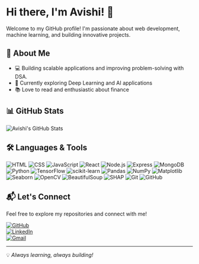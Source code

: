 # Hi there, I'm Avishi! 👋

Welcome to my GitHub profile! I'm passionate about web development, machine learning, and building innovative projects.

## 🚀 About Me
- 💻 Building scalable applications and improving problem-solving with DSA. 
- 🤖 Currently exploring Deep Learning and AI applications
- 📚 Love to read and enthusiastic about finance

## 📊 GitHub Stats
![Avishi's GitHub Stats](https://github-readme-stats.vercel.app/api?username=Avishi2511&show_icons=true&theme=radical)

## 🛠️ Languages & Tools
![HTML](https://img.shields.io/badge/HTML-E34F26?style=for-the-badge&logo=html5&logoColor=white)
![CSS](https://img.shields.io/badge/CSS-1572B6?style=for-the-badge&logo=css3&logoColor=white)
![JavaScript](https://img.shields.io/badge/-JavaScript-F7DF1E?style=for-the-badge&logo=javascript&logoColor=black)
![React](https://img.shields.io/badge/-React-61DAFB?style=for-the-badge&logo=react&logoColor=white)
![Node.js](https://img.shields.io/badge/-Node.js-339933?style=for-the-badge&logo=node.js&logoColor=white)
![Express](https://img.shields.io/badge/-Express-000000?style=for-the-badge&logo=express&logoColor=white)
![MongoDB](https://img.shields.io/badge/-MongoDB-47A248?style=for-the-badge&logo=mongodb&logoColor=white)
![Python](https://img.shields.io/badge/-Python-3776AB?style=for-the-badge&logo=python&logoColor=white)
![TensorFlow](https://img.shields.io/badge/TensorFlow-FF6F00?style=for-the-badge&logo=tensorflow&logoColor=white)
![scikit-learn](https://img.shields.io/badge/scikit--learn-F7931E?style=for-the-badge&logo=scikit-learn&logoColor=white)
![Pandas](https://img.shields.io/badge/Pandas-150458?style=for-the-badge&logo=pandas&logoColor=white)
![NumPy](https://img.shields.io/badge/NumPy-013243?style=for-the-badge&logo=numpy&logoColor=white)
![Matplotlib](https://img.shields.io/badge/Matplotlib-0194E5?style=for-the-badge&logo=matplotlib&logoColor=white)
![Seaborn](https://img.shields.io/badge/Seaborn-3776AB?style=for-the-badge&logo=seaborn&logoColor=white)
![OpenCV](https://img.shields.io/badge/OpenCV-5C3EE8?style=for-the-badge&logo=opencv&logoColor=white)
![BeautifulSoup](https://img.shields.io/badge/BeautifulSoup-009688?style=for-the-badge&logo=python&logoColor=white)
![SHAP](https://img.shields.io/badge/SHAP-FF5733?style=for-the-badge&logo=python&logoColor=white)
![Git](https://img.shields.io/badge/Git-F05032?style=for-the-badge&logo=git&logoColor=white)
![GitHub](https://img.shields.io/badge/GitHub-181717?style=for-the-badge&logo=github&logoColor=white)


## 📬 Let's Connect

Feel free to explore my repositories and connect with me!  

[![GitHub](https://img.shields.io/badge/GitHub-Avishi2511-181717?style=for-the-badge&logo=github)](https://github.com/Avishi2511)  
[![LinkedIn](https://img.shields.io/badge/LinkedIn-Avishi-Mittal-0077B5?style=for-the-badge&logo=linkedin&logoColor=white)](https://www.linkedin.com/in/avishi-mittal)  
[![Gmail](https://img.shields.io/badge/Gmail-avishimittal2004@gmail.com-D14836?style=for-the-badge&logo=gmail&logoColor=white)](mailto:avishimittal2004@gmail.com)  

---
💡 *Always learning, always building!*
